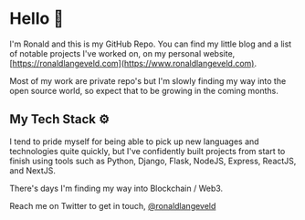 # Hello 👋

I'm Ronald and this is my GitHub Repo.
You can find my little blog and a list of notable projects I've worked on, on my personal website, [https://ronaldlangeveld.com](https://www.ronaldlangeveld.com).

Most of my work are private repo's but I'm slowly finding my way into the open source world, so expect that to be growing in the coming months.

## My Tech Stack ⚙️
I tend to pride myself for being able to pick up new languages and technologies quite quickly, but I've confidently built projects from start to finish using tools such as Python, Django, Flask, NodeJS, Express, ReactJS, and NextJS.

There's days I'm finding my way into Blockchain / Web3.

Reach me on Twitter to get in touch, [@ronaldlangeveld](https://twitter.com/ronaldlangeveld)
